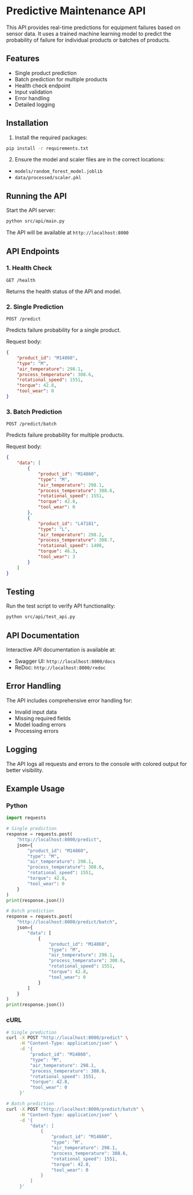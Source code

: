 # Predictive Maintenance API

This API provides real-time predictions for equipment failures based on sensor data. It uses a trained machine learning model to predict the probability of failure for individual products or batches of products.

## Features

- Single product prediction
- Batch prediction for multiple products
- Health check endpoint
- Input validation
- Error handling
- Detailed logging

## Installation

1. Install the required packages:
```bash
pip install -r requirements.txt
```

2. Ensure the model and scaler files are in the correct locations:
- `models/random_forest_model.joblib`
- `data/processed/scaler.pkl`

## Running the API

Start the API server:
```bash
python src/api/main.py
```

The API will be available at `http://localhost:8000`

## API Endpoints

### 1. Health Check
```
GET /health
```
Returns the health status of the API and model.

### 2. Single Prediction
```
POST /predict
```
Predicts failure probability for a single product.

Request body:
```json
{
    "product_id": "M14860",
    "type": "M",
    "air_temperature": 298.1,
    "process_temperature": 308.6,
    "rotational_speed": 1551,
    "torque": 42.8,
    "tool_wear": 0
}
```

### 3. Batch Prediction
```
POST /predict/batch
```
Predicts failure probability for multiple products.

Request body:
```json
{
    "data": [
        {
            "product_id": "M14860",
            "type": "M",
            "air_temperature": 298.1,
            "process_temperature": 308.6,
            "rotational_speed": 1551,
            "torque": 42.8,
            "tool_wear": 0
        },
        {
            "product_id": "L47181",
            "type": "L",
            "air_temperature": 298.2,
            "process_temperature": 308.7,
            "rotational_speed": 1408,
            "torque": 46.3,
            "tool_wear": 3
        }
    ]
}
```

## Testing

Run the test script to verify API functionality:
```bash
python src/api/test_api.py
```

## API Documentation

Interactive API documentation is available at:
- Swagger UI: `http://localhost:8000/docs`
- ReDoc: `http://localhost:8000/redoc`

## Error Handling

The API includes comprehensive error handling for:
- Invalid input data
- Missing required fields
- Model loading errors
- Processing errors

## Logging

The API logs all requests and errors to the console with colored output for better visibility.

## Example Usage

### Python
```python
import requests

# Single prediction
response = requests.post(
    "http://localhost:8000/predict",
    json={
        "product_id": "M14860",
        "type": "M",
        "air_temperature": 298.1,
        "process_temperature": 308.6,
        "rotational_speed": 1551,
        "torque": 42.8,
        "tool_wear": 0
    }
)
print(response.json())

# Batch prediction
response = requests.post(
    "http://localhost:8000/predict/batch",
    json={
        "data": [
            {
                "product_id": "M14860",
                "type": "M",
                "air_temperature": 298.1,
                "process_temperature": 308.6,
                "rotational_speed": 1551,
                "torque": 42.8,
                "tool_wear": 0
            }
        ]
    }
)
print(response.json())
```

### cURL
```bash
# Single prediction
curl -X POST "http://localhost:8000/predict" \
     -H "Content-Type: application/json" \
     -d '{
         "product_id": "M14860",
         "type": "M",
         "air_temperature": 298.1,
         "process_temperature": 308.6,
         "rotational_speed": 1551,
         "torque": 42.8,
         "tool_wear": 0
     }'

# Batch prediction
curl -X POST "http://localhost:8000/predict/batch" \
     -H "Content-Type: application/json" \
     -d '{
         "data": [
             {
                 "product_id": "M14860",
                 "type": "M",
                 "air_temperature": 298.1,
                 "process_temperature": 308.6,
                 "rotational_speed": 1551,
                 "torque": 42.8,
                 "tool_wear": 0
             }
         ]
     }'
``` 